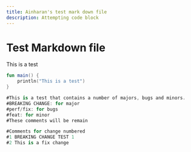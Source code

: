```yaml
---
title: Ainharan's test mark down file
description: Attempting code block
---
```

# Test Markdown file

This is a test

```kotlin
fun main() {
    println("This is a test")
}

#This is a test that contains a number of majors, bugs and minors. 
#BREAKING CHANGE: for major
#perf/fix: for bugs
#feat: for minor
#These comments will be remain

#Comments for change numbered
#1 BREAKING CHANGE TEST 1
#2 This is a fix change 

```

